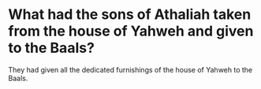 # What had the sons of Athaliah taken from the house of Yahweh and given to the Baals?

They had given all the dedicated furnishings of the house of Yahweh to the Baals.
